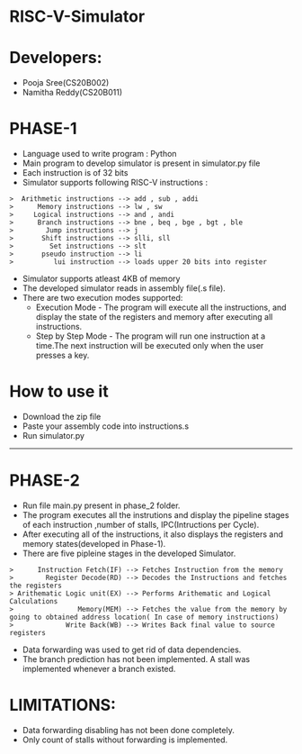 # RISC-V-Simulator

# Developers:
* Pooja Sree(CS20B002)
* Namitha Reddy(CS20B011)

# PHASE-1
* Language used to write program : Python
* Main program to develop simulator is present in simulator.py file
* Each instruction is of 32 bits
* Simulator supports following RISC-V instructions :

```Arithmetic instructions --> add , sub , addi
>  Arithmetic instructions --> add , sub , addi
>      Memory instructions --> lw , sw
>     Logical instructions --> and , andi
>      Branch instructions --> bne , beq , bge , bgt , ble
>        Jump instructions --> j
>       Shift instructions --> slli, sll
>         Set instructions --> slt
>       pseudo instruction --> li
>          lui instruction --> loads upper 20 bits into register
 ```

* Simulator supports atleast 4KB of memory
* The developed simulator reads in assembly file(.s file).
* There are two execution modes supported:
   - Execution Mode - The program will execute all the instructions, and display the state of the registers and memory after executing all instructions.
   - Step by Step Mode - The program will run one instruction at a time.The next instruction will be executed only when the user presses a key.

# How to use it
* Download the zip file
* Paste your assembly code into instructions.s
* Run simulator.py 

-----------------------------------------------------------------------------------------------------------------------------------------------------------------------
# PHASE-2
* Run file main.py present in phase_2 folder.
* The program executes all the instrutions and display the pipeline stages of each instruction ,number of stalls, IPC(Intructions per Cycle).
* After executing all of the instructions, it also displays the registers and memory states(developed in Phase-1).
* There are five pipleine stages in the developed Simulator.
```    Instruction Fetch(IF) --> Fetches Instruction from the memory
>      Instruction Fetch(IF) --> Fetches Instruction from the memory
>        Register Decode(RD) --> Decodes the Instructions and fetches the registers 
> Arithematic Logic unit(EX) --> Performs Arithematic and Logical Calculations
>                Memory(MEM) --> Fetches the value from the memory by going to obtained address location( In case of memory instructions)
>             Write Back(WB) --> Writes Back final value to source registers
 ```
* Data forwarding was used to get rid of data dependencies.
* The branch prediction has not been implemented. A stall was implemented whenever a branch existed.
# LIMITATIONS:
* Data forwarding disabling has not been done completely.
* Only count of stalls without forwarding is implemented.
